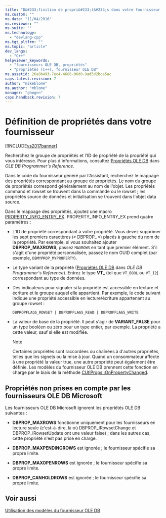 ```yaml
---
title: "D&#233;finition de propri&#233;t&#233;s dans votre fournisseur | Microsoft Docs"
ms.custom: ""
ms.date: "11/04/2016"
ms.reviewer: ""
ms.suite: ""
ms.technology: 
  - "devlang-cpp"
ms.tgt_pltfrm: ""
ms.topic: "article"
dev_langs: 
  - "C++"
helpviewer_keywords: 
  - "fournisseurs OLE DB, propriétés"
  - "propriétés (C++), fournisseur OLE DB"
ms.assetid: 26a8b493-7ec4-4686-96d0-9ad5d2bca5ac
caps.latest.revision: 7
author: "mikeblome"
ms.author: "mblome"
manager: "ghogen"
caps.handback.revision: 7
---
```

# D&#233;finition de propri&#233;t&#233;s dans votre fournisseur
[!INCLUDE[vs2017banner](../../assembler/inline/includes/vs2017banner.md)]

Recherchez le groupe de propriétés et l'ID de propriété de la propriété qui vous intéresse.  Pour plus d'informations, consultez [Propriétés OLE DB](https://msdn.microsoft.com/en-us/library/ms722734.aspx) dans *OLE DB Programmer's Reference*.  
  
 Dans le code du fournisseur généré par l'Assistant, recherchez le mappage des propriétés correspondant au groupe de propriétés.  Le nom du groupe de propriétés correspond généralement au nom de l'objet.  Les propriétés command et rowset se trouvent dans la commande ou le rowset ; les propriétés source de données et initialisation se trouvent dans l'objet data source.  
  
 Dans le mappage des propriétés, ajoutez une macro [PROPERTY\_INFO\_ENTRY\_EX](../../data/oledb/property-info-entry-ex.md).  PROPERTY\_INFO\_ENTRY\_EX prend quatre paramètres :  
  
-   L'ID de propriété correspondant à votre propriété.  Vous devez supprimer les sept premiers caractères \(« DBPROP\_ »\) placés à gauche du nom de la propriété.  Par exemple, si vous souhaitez ajouter **DBPROP\_MAXROWS**, passez `MAXROWS` en tant que premier élément.  S'il s'agit d'une propriété personnalisée, passez le nom GUID complet \(par exemple, `DBMYPROP_MYPROPERTY`\).  
  
-   Le type variant de la propriété \([Propriétés OLE DB](https://msdn.microsoft.com/en-us/library/ms722734.aspx) dans *OLE DB Programmer's Reference*\).  Entrez le type **VT\_** \(tel que `VT_BOOL` ou `VT_I2`\) correspondant au type de données.  
  
-   Des indicateurs pour signaler si la propriété est accessible en lecture et écriture et le groupe auquel elle appartient.  Par exemple, le code suivant indique une propriété accessible en lecture\/écriture appartenant au groupe rowset :  
  
    ```  
    DBPROPFLAGS_ROWSET | DBPROPFLAGS_READ | DBPROPFLAGS_WRITE  
    ```  
  
-   La valeur de base de la propriété.  Il peut s'agir de **VARIANT\_FALSE** pour un type booléen ou zéro pour un type entier, par exemple.  La propriété a cette valeur, sauf si elle est modifiée.  
  
    > [!NOTE]
    >  Certaines propriétés sont raccordées ou chaînées à d'autres propriétés, telles que les signets ou la mise à jour.  Quand un consommateur affecte à une propriété la valeur true, une autre propriété peut également être définie.  Les modèles du fournisseur OLE DB prennent cette fonction en charge par le biais de la méthode [CUtlProps::OnPropertyChanged](../../data/oledb/cutlprops-onpropertychanged.md).  
  
## Propriétés non prises en compte par les fournisseurs OLE DB Microsoft  
 Les fournisseurs OLE DB Microsoft ignorent les propriétés OLE DB suivantes :  
  
-   **DBPROP\_MAXROWS** fonctionne uniquement pour les fournisseurs en lecture seule \(c'est\-à\-dire, là où DBPROP\_IRowsetChange et DBPROP\_IRowsetUpdate ont une valeur false\) ; dans les autres cas, cette propriété n'est pas prise en charge.  
  
-   **DBPROP\_MAXPENDINGROWS** est ignorée ; le fournisseur spécifie sa propre limite.  
  
-   **DBPROP\_MAXOPENROWS** est ignorée ; le fournisseur spécifie sa propre limite.  
  
-   **DBPROP\_CANHOLDROWS** est ignorée ; le fournisseur spécifie sa propre limite.  
  
## Voir aussi  
 [Utilisation des modèles du fournisseur OLE DB](../../data/oledb/working-with-ole-db-provider-templates.md)
